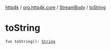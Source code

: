 [http4k](../../index.md) / [org.http4k.core](../index.md) / [StreamBody](index.md) / [toString](./to-string.md)

# toString

`fun toString(): `[`String`](https://kotlinlang.org/api/latest/jvm/stdlib/kotlin/-string/index.html)